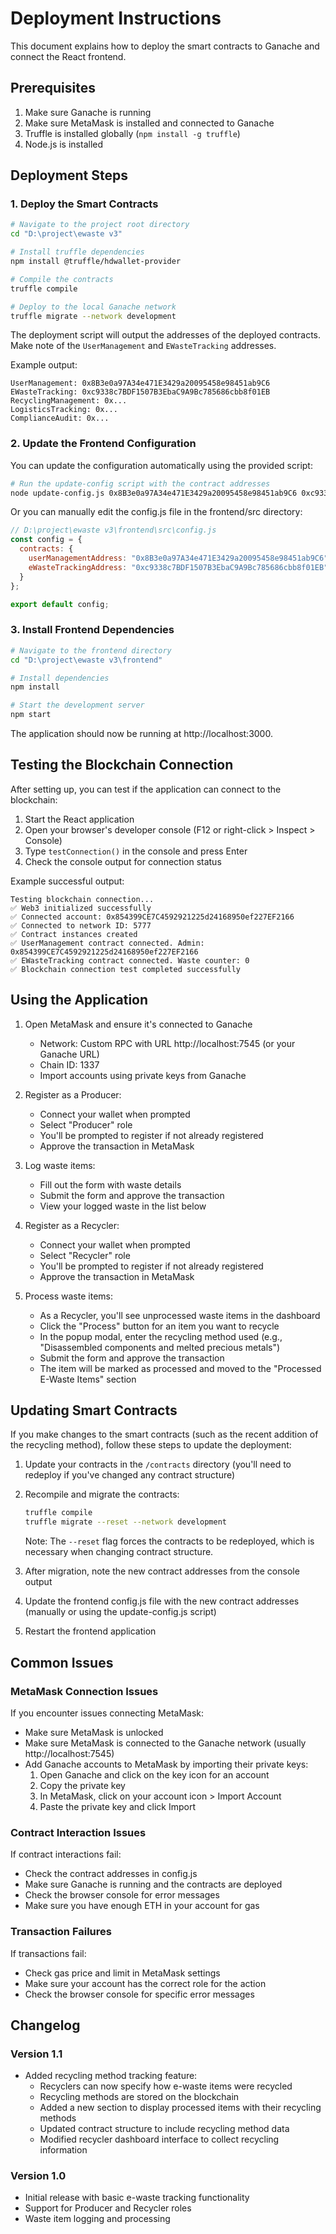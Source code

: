 # Deployment Instructions

This document explains how to deploy the smart contracts to Ganache and connect the React frontend.

## Prerequisites

1. Make sure Ganache is running
2. Make sure MetaMask is installed and connected to Ganache
3. Truffle is installed globally (`npm install -g truffle`)
4. Node.js is installed

## Deployment Steps

### 1. Deploy the Smart Contracts

```bash
# Navigate to the project root directory
cd "D:\project\ewaste v3"

# Install truffle dependencies
npm install @truffle/hdwallet-provider

# Compile the contracts
truffle compile

# Deploy to the local Ganache network
truffle migrate --network development
```

The deployment script will output the addresses of the deployed contracts. Make note of the `UserManagement` and `EWasteTracking` addresses.

Example output:
```
UserManagement: 0x8B3e0a97A34e471E3429a20095458e98451ab9C6
EWasteTracking: 0xc9338c7BDF1507B3EbaC9A9Bc785686cbb8f01EB
RecyclingManagement: 0x...
LogisticsTracking: 0x...
ComplianceAudit: 0x...
```

### 2. Update the Frontend Configuration

You can update the configuration automatically using the provided script:

```bash
# Run the update-config script with the contract addresses
node update-config.js 0x8B3e0a97A34e471E3429a20095458e98451ab9C6 0xc9338c7BDF1507B3EbaC9A9Bc785686cbb8f01EB
```

Or you can manually edit the config.js file in the frontend/src directory:

```javascript
// D:\project\ewaste v3\frontend\src\config.js
const config = {
  contracts: {
    userManagementAddress: "0x8B3e0a97A34e471E3429a20095458e98451ab9C6", // Replace with your UserManagement address
    eWasteTrackingAddress: "0xc9338c7BDF1507B3EbaC9A9Bc785686cbb8f01EB" // Replace with your EWasteTracking address
  }
};

export default config;
```

### 3. Install Frontend Dependencies

```bash
# Navigate to the frontend directory
cd "D:\project\ewaste v3\frontend"

# Install dependencies
npm install

# Start the development server
npm start
```

The application should now be running at http://localhost:3000.

## Testing the Blockchain Connection

After setting up, you can test if the application can connect to the blockchain:

1. Start the React application
2. Open your browser's developer console (F12 or right-click > Inspect > Console)
3. Type `testConnection()` in the console and press Enter
4. Check the console output for connection status

Example successful output:
```
Testing blockchain connection...
✅ Web3 initialized successfully
✅ Connected account: 0x854399CE7C4592921225d24168950ef227EF2166
✅ Connected to network ID: 5777
✅ Contract instances created
✅ UserManagement contract connected. Admin: 0x854399CE7C4592921225d24168950ef227EF2166
✅ EWasteTracking contract connected. Waste counter: 0
✅ Blockchain connection test completed successfully
```

## Using the Application

1. Open MetaMask and ensure it's connected to Ganache
   - Network: Custom RPC with URL http://localhost:7545 (or your Ganache URL)
   - Chain ID: 1337
   - Import accounts using private keys from Ganache

2. Register as a Producer:
   - Connect your wallet when prompted
   - Select "Producer" role
   - You'll be prompted to register if not already registered
   - Approve the transaction in MetaMask

3. Log waste items:
   - Fill out the form with waste details
   - Submit the form and approve the transaction
   - View your logged waste in the list below

4. Register as a Recycler:
   - Connect your wallet when prompted
   - Select "Recycler" role
   - You'll be prompted to register if not already registered
   - Approve the transaction in MetaMask

5. Process waste items:
   - As a Recycler, you'll see unprocessed waste items in the dashboard
   - Click the "Process" button for an item you want to recycle
   - In the popup modal, enter the recycling method used (e.g., "Disassembled components and melted precious metals")
   - Submit the form and approve the transaction
   - The item will be marked as processed and moved to the "Processed E-Waste Items" section

## Updating Smart Contracts

If you make changes to the smart contracts (such as the recent addition of the recycling method), follow these steps to update the deployment:

1. Update your contracts in the `/contracts` directory (you'll need to redeploy if you've changed any contract structure)

2. Recompile and migrate the contracts:
   ```bash
   truffle compile
   truffle migrate --reset --network development
   ```
   Note: The `--reset` flag forces the contracts to be redeployed, which is necessary when changing contract structure.

3. After migration, note the new contract addresses from the console output

4. Update the frontend config.js file with the new contract addresses (manually or using the update-config.js script)

5. Restart the frontend application

## Common Issues

### MetaMask Connection Issues

If you encounter issues connecting MetaMask:
- Make sure MetaMask is unlocked
- Make sure MetaMask is connected to the Ganache network (usually http://localhost:7545)
- Add Ganache accounts to MetaMask by importing their private keys:
  1. Open Ganache and click on the key icon for an account
  2. Copy the private key
  3. In MetaMask, click on your account icon > Import Account
  4. Paste the private key and click Import

### Contract Interaction Issues

If contract interactions fail:
- Check the contract addresses in config.js
- Make sure Ganache is running and the contracts are deployed
- Check the browser console for error messages
- Make sure you have enough ETH in your account for gas

### Transaction Failures

If transactions fail:
- Check gas price and limit in MetaMask settings
- Make sure your account has the correct role for the action
- Check the browser console for specific error messages

## Changelog

### Version 1.1
- Added recycling method tracking feature:
  - Recyclers can now specify how e-waste items were recycled
  - Recycling methods are stored on the blockchain
  - Added a new section to display processed items with their recycling methods
  - Updated contract structure to include recycling method data
  - Modified recycler dashboard interface to collect recycling information

### Version 1.0
- Initial release with basic e-waste tracking functionality
- Support for Producer and Recycler roles
- Waste item logging and processing